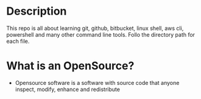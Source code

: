 # Description
This repo is all about learning git, github, bitbucket, linux shell, aws cli, powershell and many other command line tools.
Follo the directory path for each file. 

# What is an OpenSource? 
- Opensource software is a software with source code that anyone inspect, modify, enhance and redistribute 

